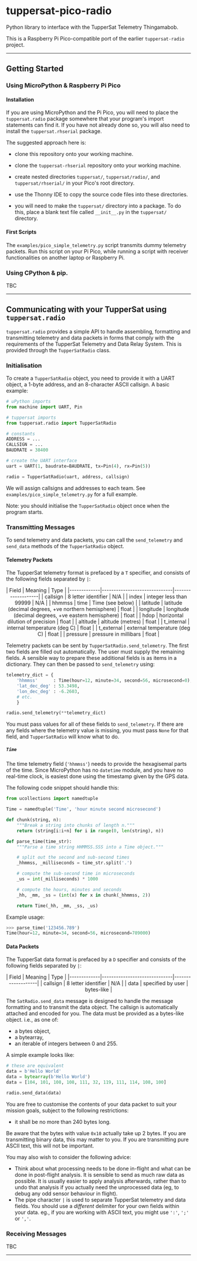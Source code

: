 # tuppersat-pico-radio

Python library to interface with the TupperSat Telemetry Thingamabob.

This is a Raspberry Pi Pico-compatible port of the earlier `tuppersat-radio`
project.


* * * * * * * * * *

## Getting Started

### Using MicroPython & Raspberry Pi Pico

#### Installation

If you are using MicroPython and the Pi Pico, you will need to place the
`tuppersat.radio` package somewhere that your program's import statements can
find it. If you have not already done so, you will also need to install the
`tuppersat.rhserial` package.

The suggested approach here is:

* clone this repository onto your working machine.

* clone the `tuppersat-rhserial` repository onto your working machine.

* create nested directories `tuppersat/`, `tuppersat/radio/`, and
  `tuppersat/rhserial/` in your Pico's root directory.

* use the Thonny IDE to copy the source code files into these directories.

* you will need to make the `tuppersat/` directory into a package. To do this,
  place a blank text file called `__init__.py` in the `tuppersat/` directory.


#### First Scripts

The `examples/pico_simple_telemetry.py` script transmits dummy telemetry
packets. Run this script on your Pi Pico, while running a script with receiver
functionalities on another laptop or Raspberry Pi.

### Using CPython & pip.

TBC


* * * * * * * * * *

## Communicating with your TupperSat using `tuppersat.radio`

`tuppersat.radio` provides a simple API to handle assembling, formatting and
transmitting telemetry and data packets in forms that comply with the
requirements of the TupperSat Telemetry and Data Relay System. This is
provided through the `TupperSatRadio` class.

### Initialisation

To create a `TupperSatRadio` object, you need to provide it with a UART
object, a 1-byte address, and an 8-character ASCII callsign. A basic example:

```python
# uPython imports
from machine import UART, Pin

# tuppersat imports
from tuppersat.radio import TupperSatRadio

# constants
ADDRESS = ...
CALLSIGN = ...
BAUDRATE = 38400

# create the UART interface
uart = UART(1, baudrate=BAUDRATE, tx=Pin(4), rx=Pin(5))

radio = TupperSatRadio(uart, address, callsign)
```

We will assign callsigns and addresses to each team. See
`examples/pico_simple_telemetry.py` for a full example.

Note: you should initialise the `TupperSatRadio` object once when the program
starts.

### Transmitting Messages

To send telemetry and data packets, you can call the `send_telemetry` and
`send_data` methods of the `TupperSatRadio` object.

#### Telemetry Packets

The TupperSat telemetry format is prefaced by a `T` specifier, and consists of
the following fields separated by `|`:

<div align='center'>
  | Field       | Meaning                      | Type              |
  |-------------|------------------------------|-------------------|
  | callsign    | 8 letter identifier          | N/A               |
  | index       | integer less than 99999      | N/A               |
  | hhmmss      | time                         | Time (see below)  |
  | latitude    | latitude (decimal degrees, +ve northern hemisphere) | float |
  | longitude   | longitude (decimal degrees, +ve eastern hemisphere) | float |
  | hdop        | horizontal dilution of precision      | float    |
  | altitude    | altitude (metres)            | float             |
  | t_internal  | internal temperature (deg C) | float             |
  | t_external  | external temperature (deg C) | float             |
  | pressure    | pressure in millibars        | float             |
</div>

Telemetry packets can be sent by `TupperSatRadio.send_telemetry`. The first
two fields are filled out automatically. The user must supply the remaining
fields. A sensible way to prepare these additional fields is as items in a
dictionary. They can then be passed to `send_telemetry` using:

```python
telemetry_dict = {
    'hhmmss'      : Time(hour=12, minute=34, second=56, microsecond=0),
    'lat_dec_deg' : 53.3498,
    'lon_dec_deg' : -6.2603,
    # etc.
    }

radio.send_telemetry(**telemetry_dict)
```

You must pass values for all of these fields to `send_telemetry`. If there are
any fields where the telemetry value is missing, you must pass `None` for that
field, and `TupperSatRadio` will know what to do.

##### `Time`

The time telemetry field (`'hhmmss'`) needs to provide the hexagisemal parts
of the time. Since MicroPython has no `datetime` module, and you have no
real-time clock, is easiest done using the timestamp given by the GPS data.

The following code snippet should handle this:

```python
from ucollections import namedtuple

Time = namedtuple('Time', 'hour minute second microsecond')

def chunk(string, n):
    """Break a string into chunks of length n."""
    return (string[i:i+n] for i in range(0, len(string), n))

def parse_time(time_str):
    """Parse a time string HHMMSS.SSS into a Time object."""

    # split out the second and sub-second times
    _hhmmss, _milliseconds = time_str.split('.')

    # compute the sub-second time in microseconds
    _us = int(_milliseconds) * 1000

    # compute the hours, minutes and seconds
    _hh, _mm, _ss = (int(x) for x in chunk(_hhmmss, 2))

    return Time(_hh, _mm, _ss, _us)
```

Example usage:
```python
>>> parse_time('123456.789')
Time(hour=12, minute=34, second=56, microsecond=789000)
```

#### Data Packets

The TupperSat data format is prefaced by a `D` specifier and consists
of the following fields separated by `|`:

<div align='center'>
  | Field       | Meaning                      | Type              |
  |-------------|------------------------------|-------------------|
  | callsign    | 8 letter identifier          | N/A               |
  | data        | specified by user            | bytes-like        |
</div>

The `SatRadio.send_data` message is designed to handle the message formatting
and to transmit the data object. The callsign is automatically attached and
encoded for you.  The data must be provided as a bytes-like object. i.e., as
one of:
* a bytes object,
* a bytearray,
* an iterable of integers between 0 and 255.

A simple example looks like:

```python
# these are equivalent
data = b'Hello World'
data = bytearray(b'Hello World')
data = [104, 101, 108, 108, 111, 32, 119, 111, 114, 108, 100]

radio.send_data(data)
```

You are free to customise the contents of your data packet to suit your
mission goals, subject to the following restrictions:
* it shall be no more than 240 bytes long.

Be aware that the bytes with value `0x10` actually take up 2 bytes. If you are
transmitting binary data, this may matter to you. If you are transmitting pure
ASCII text, this will not be important.

You may also wish to consider the following advice:
* Think about what processing needs to be done in-flight and what can be done
  in post-flight analysis. It is sensible to send as much raw data as
  possible. It is usually easier to apply analysis afterwards, rather than to
  undo that analysis if you actually need the unprocessed data (eg, to debug
  any odd sensor behaviour in flight).
* The pipe character `|` is used to separate TupperSat telemetry and data
  fields. You should use a _different_ delimiter for your own fields within
  your data. eg., if you are working with ASCII text, you might use `':'`,
  `';'` or `','`.


### Receiving Messages

TBC

* * * * * * * * * *